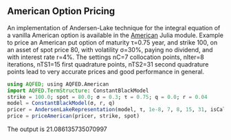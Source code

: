 ## American Option Pricing
An implementation of Andersen-Lake technique for the integral equation of a vanilla American option is available in the [American](https://github.com/jherekhealy/AQFED.jl/tree/master/src/american) Julia module.
Example to price an American put option of maturity τ=0.75 year, and strike 100, on an asset of spot price 80, with volatility σ=30%, paying no dividend, and with interest rate r=4%. The settings nC=7 collocation points, nIter=8 iterations, nTS1=15 first quadrature points, nTS2=31 second quadrature points lead to very accurate prices and good performance in general.

```julia
using AQFED; using AQFED.American
import AQFED.TermStructure: ConstantBlackModel
strike = 100.0; spot = 80.0; σ = 0.3; τ = 0.75; q = 0.0; r = 0.04
model = ConstantBlackModel(σ, r, q)
pricer = AndersenLakeRepresentation(model, τ, 1e-8, 7, 8, 15, 31, isCall=false)
price = priceAmerican(pricer, strike, spot)
```
The output is 21.086135735070997
